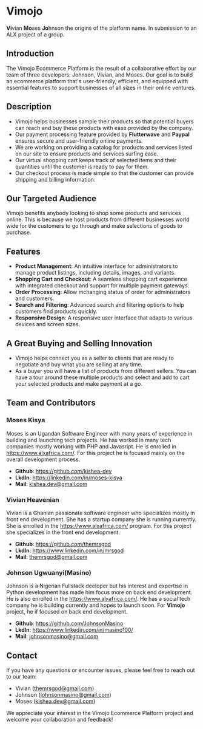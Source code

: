 # Vimojo

**Vi**vian **Mo**ses **Jo**hnson the origins of the platform name.
In submission to an ALX project of a group.

## Introduction
The Vimojo Ecommerce Platform is the result of a collaborative effort by our team of three developers: 
Johnson, Vivian, and Moses. 
Our goal is to build an ecommerce platform that's user-friendly, efficient, and equipped with essential 
features to support businesses of all sizes in their online ventures.

## Description
- Vimojo helps businesses sample their products so that potential buyers can reach and buy these products with ease provided by the company.
- Our payment processing feature provided by **Flutterwave** and **Paypal** ensures secure and user-friendly online payments.
- We are working on providing a catalog for products and services listed on our site to ensure products and services surfing ease.
- Our virtual shopping cart keeps track of selected items and their quantities until the customer is ready to pay for them.
- Our checkout process is made simple so that the customer can provide shipping and billing information.

## Our Targeted Audience
Vimojo benefits anybody looking to shop some products and services online. This is because we host products from different businesses world wide for the customers to go through and make selections of goods to purchase.

## Features

- **Product Management**: An intuitive interface for administrators to manage product listings, including details, images, and variants.
- **Shopping Cart and Checkout**: A seamless shopping cart experience with integrated checkout and support for multiple payment gateways.
- **Order Processing**: Allow mchanging status of order for administrators and customers.
- **Search and Filtering**: Advanced search and filtering options to help customers find products quickly.
- **Responsive Design**: A responsive user interface that adapts to various devices and screen sizes.

## A Great Buying and Selling Innovation
- Vimojo helps connect you as a seller to clients that are ready to negotiate and buy
what you are selling at any time.
- As a buyer you will have a list of products from different sellers. You can have a tour around these multiple products and select and add to cart your selected products and make payment at a go.

## Team and Contributors
### Moses Kisya
Moses is an Ugandan Software Engineer with many years of experience in building and launching tech projects. He has worked in many tech companies mostly working with PHP and Javasript. He is enrolled in https://www.alxafrica.com/. For this project he is focused mainly on the overall development process.
- **Github**: https://github.com/kishea-dev
- **LkdIn**: https://linkedin.com/in/moses-kisya
- **Mail**: kishea.dev@gmail.com
### Vivian Heavenian
Vivian is a Ghanian passionate software engineer who specializes mostly in front end development. She has a startup company she is running currently. She is enrolled in the https://www.alxafrica.com/ program. For this project she specializes in the front end development.
- **Github**: https://github.com/themrsgod
- **LkdIn**: https://www.linkedin.com/in/mrsgod
- **Mail**: themrsgod@gmail.com
### Johnson Ugwuanyi(Masino)
Johnson is a Nigerian Fullstack deeloper but his interest and expertise in Python development has made him focus more on back end development. He is also enrolled in the https://www.alxafrica.com/. He has a social tech company he is building currently and hopes to launch soon. For **Vimojo** project, he if focused on back end development.
- **Github**: https://github.com/JohnsonMasino
- **LkdIn**: https://www.linkedin.com/in/masino100/
- **Mail**: johnsonmasino@gmail.com

## Contact
If you have any questions or encounter issues, please feel free to reach out to our team:

- Vivian (themrsgod@gmail.com)
- Johnson (johnsonmasino@gmail.com)
- Moses (kishea.dev@gmail.com)
  
We appreciate your interest in the Vimojo Ecommerce Platform project and welcome your collaboration and feedback!

